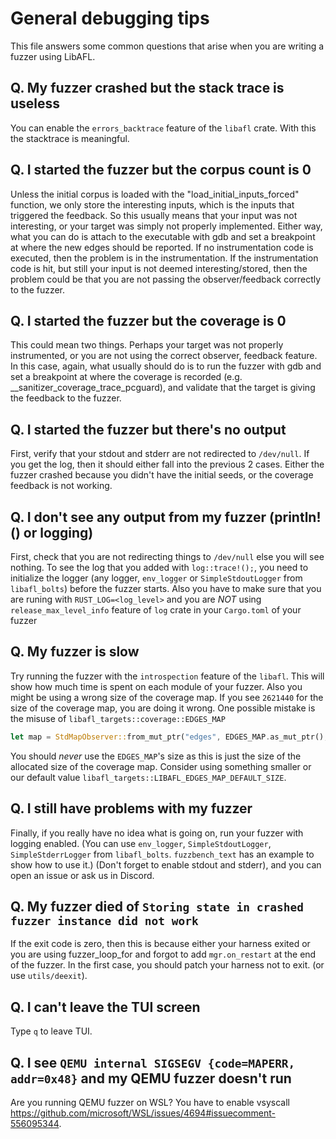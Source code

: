 # General debugging tips

This file answers some common questions that arise when you are writing a fuzzer using LibAFL.

## Q. My fuzzer crashed but the stack trace is useless

You can enable the `errors_backtrace` feature of the `libafl` crate. With this the stacktrace is meaningful.

## Q. I started the fuzzer but the corpus count is 0

Unless the initial corpus is loaded with the "load_initial_inputs_forced" function, we only store the interesting inputs, which is the inputs that triggered the feedback. So this usually means that your input was not interesting, or your target was simply not properly implemented.
Either way, what you can do is attach to the executable with gdb and set a breakpoint at where the new edges should be reported. If no instrumentation code is executed, then the problem is in the instrumentation. If the instrumentation code is hit, but still your input is not deemed interesting/stored, then the problem could be that you are not passing the observer/feedback correctly to the fuzzer.

## Q. I started the fuzzer but the coverage is 0

This could mean two things. Perhaps your target was not properly instrumented, or you are not using the correct observer, feedback feature.
In this case, again, what usually should do is to run the fuzzer with gdb and set a breakpoint at where the coverage is recorded (e.g. __sanitizer_coverage_trace_pcguard), and validate that the target is giving the feedback to the fuzzer.

## Q. I started the fuzzer but there's no output

First, verify that your stdout and stderr are not redirected to `/dev/null`. If you get the log, then it should either fall into the previous 2 cases. Either the fuzzer crashed because you didn't have the initial seeds, or the coverage feedback is not working.

## Q. I don't see any output from my fuzzer (println!() or logging)

First, check that you are not redirecting things to `/dev/null` else you will see nothing.
To see the log that you added with `log::trace!();`, you need to initialize the logger (any logger, `env_logger` or `SimpleStdoutLogger` from `libafl_bolts`) before the fuzzer starts.
Also you have to make sure that you are runing with `RUST_LOG=<log_level>` and you are *NOT* using `release_max_level_info` feature of `log` crate in your `Cargo.toml` of your fuzzer

## Q. My fuzzer is slow

Try running the fuzzer with the `introspection` feature of the `libafl`. This will show how much time is spent on each module of your fuzzer. Also you might be using a wrong size of the coverage map. If you see `2621440` for the size of the coverage map, you are doing it wrong. One possible mistake is the misuse of `libafl_targets::coverage::EDGES_MAP`

```rust
let map = StdMapObserver::from_mut_ptr("edges", EDGES_MAP.as_mut_ptr(), EDGES_MAP.len());
```

You should *never* use the `EDGES_MAP`'s size as this is just the size of the allocated size of the coverage map. Consider using something smaller or our default value `libafl_targets::LIBAFL_EDGES_MAP_DEFAULT_SIZE`.

## Q. I still have problems with my fuzzer

Finally, if you really have no idea what is going on, run your fuzzer with logging enabled. (You can use `env_logger`, `SimpleStdoutLogger`, `SimpleStderrLogger` from `libafl_bolts`. `fuzzbench_text` has an example to show how to use it.) (Don't forget to enable stdout and stderr), and you can open an issue or ask us in Discord.

## Q. My fuzzer died of `Storing state in crashed fuzzer instance did not work`

If the exit code is zero, then this is because either your harness exited or you are using fuzzer_loop_for and forgot to add `mgr.on_restart` at the end of the fuzzer. In the first case, you should patch your harness not to exit. (or use `utils/deexit`).

## Q. I can't leave the TUI screen

Type `q` to leave TUI.

## Q. I see `QEMU internal SIGSEGV {code=MAPERR, addr=0x48}` and my QEMU fuzzer doesn't run

Are you running QEMU fuzzer on WSL? You have to enable vsyscall <https://github.com/microsoft/WSL/issues/4694#issuecomment-556095344>.
